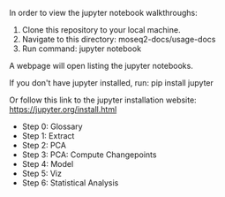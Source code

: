 In order to view the jupyter notebook walkthroughs: 
 1. Clone this repository to your local machine.
 2. Navigate to this directory: moseq2-docs/usage-docs
 3. Run command: jupyter notebook
 
A webpage will open listing the jupyter notebooks.

If you don't have jupyter installed, run:
pip install jupyter

Or follow this link to the jupyter installation website: https://jupyter.org/install.html

- Step 0: Glossary
- Step 1: Extract
- Step 2: PCA
- Step 3: PCA: Compute Changepoints
- Step 4: Model
- Step 5: Viz
- Step 6: Statistical Analysis